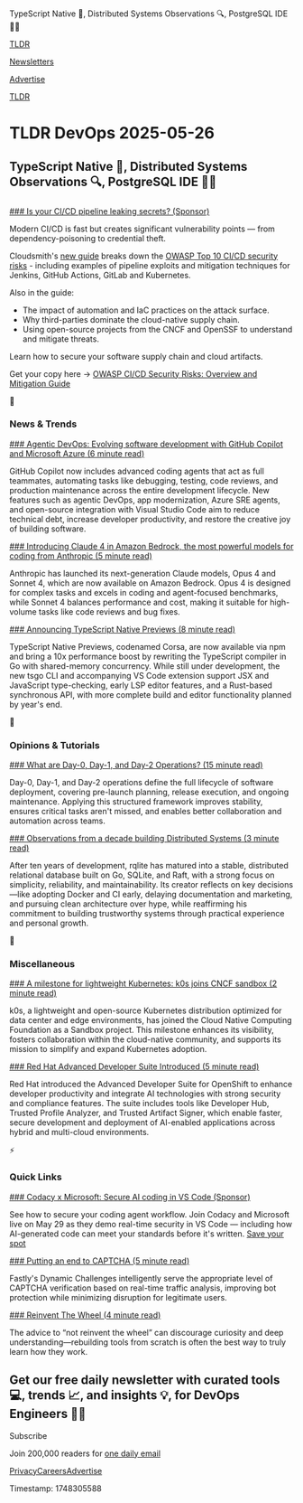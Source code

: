 TypeScript Native 🏃, Distributed Systems Observations 🔍, PostgreSQL IDE 🧑‍💻

[TLDR](/)

[Newsletters](/newsletters)

[Advertise](https://advertise.tldr.tech/)

[TLDR](/)

# TLDR DevOps 2025-05-26

## TypeScript Native 🏃, Distributed Systems Observations 🔍, PostgreSQL IDE 🧑‍💻

### 

[### Is your CI/CD pipeline leaking secrets? (Sponsor)](https://cloudsmith.com/campaigns/guide-to-mitigating-owasp-top-10-ci-cd-security-risks?&amp;utm_source=TLDR&amp;utm_medium=paid_advertising&amp;utm_campaign=88483052-OWASP%20Top%2010%20CI%2FCD%20Security%20Risks&amp;utm_content=45803)

Modern CI/CD is fast but creates significant vulnerability points — from dependency-poisoning to credential theft.

Cloudsmith's [new guide](https://cloudsmith.com/campaigns/guide-to-mitigating-owasp-top-10-ci-cd-security-risks?&utm_source=TLDR&utm_medium=paid_advertising&utm_campaign=88483052-OWASP%20Top%2010%20CI%2FCD%20Security%20Risks&utm_content=45803) breaks down the [OWASP Top 10 CI/CD security risks](https://cloudsmith.com/campaigns/guide-to-mitigating-owasp-top-10-ci-cd-security-risks?&utm_source=TLDR&utm_medium=paid_advertising&utm_campaign=88483052-OWASP%20Top%2010%20CI%2FCD%20Security%20Risks&utm_content=45803) - including examples of pipeline exploits and mitigation techniques for Jenkins, GitHub Actions, GitLab and Kubernetes.

Also in the guide:

* The impact of automation and IaC practices on the attack surface.
* Why third-parties dominate the cloud-native supply chain.
* Using open-source projects from the CNCF and OpenSSF to understand and mitigate threats.

Learn how to secure your software supply chain and cloud artifacts.

Get your copy here → [OWASP CI/CD Security Risks: Overview and Mitigation Guide](https://cloudsmith.com/campaigns/guide-to-mitigating-owasp-top-10-ci-cd-security-risks?&utm_source=TLDR&utm_medium=paid_advertising&utm_campaign=88483052-OWASP%20Top%2010%20CI%2FCD%20Security%20Risks&utm_content=45803)

📱

### News & Trends

[### Agentic DevOps: Evolving software development with GitHub Copilot and Microsoft Azure (6 minute read)](https://azure.microsoft.com/en-us/blog/agentic-devops-evolving-software-development-with-github-copilot-and-microsoft-azure/?utm_source=tldrdevops)

GitHub Copilot now includes advanced coding agents that act as full teammates, automating tasks like debugging, testing, code reviews, and production maintenance across the entire development lifecycle. New features such as agentic DevOps, app modernization, Azure SRE agents, and open-source integration with Visual Studio Code aim to reduce technical debt, increase developer productivity, and restore the creative joy of building software.

[### Introducing Claude 4 in Amazon Bedrock, the most powerful models for coding from Anthropic (5 minute read)](https://aws.amazon.com/blogs/aws/claude-opus-4-anthropics-most-powerful-model-for-coding-is-now-in-amazon-bedrock/?utm_source=tldrdevops)

Anthropic has launched its next-generation Claude models, Opus 4 and Sonnet 4, which are now available on Amazon Bedrock. Opus 4 is designed for complex tasks and excels in coding and agent-focused benchmarks, while Sonnet 4 balances performance and cost, making it suitable for high-volume tasks like code reviews and bug fixes.

[### Announcing TypeScript Native Previews (8 minute read)](https://devblogs.microsoft.com/typescript/announcing-typescript-native-previews/?utm_source=tldrdevops)

TypeScript Native Previews, codenamed Corsa, are now available via npm and bring a 10x performance boost by rewriting the TypeScript compiler in Go with shared-memory concurrency. While still under development, the new tsgo CLI and accompanying VS Code extension support JSX and JavaScript type-checking, early LSP editor features, and a Rust-based synchronous API, with more complete build and editor functionality planned by year's end.

🚀

### Opinions & Tutorials

[### What are Day-0, Day-1, and Day-2 Operations? (15 minute read)](https://spacelift.io/blog/day-0-day-1-day-2-operations?utm_source=tldrdevops)

Day-0, Day-1, and Day-2 operations define the full lifecycle of software deployment, covering pre-launch planning, release execution, and ongoing maintenance. Applying this structured framework improves stability, ensures critical tasks aren't missed, and enables better collaboration and automation across teams.

[### Observations from a decade building Distributed Systems (3 minute read)](https://philipotoole.com/rqlite-turns-10-lessons-from-a-decade-of-building-distributed-systems/?utm_source=tldrdevops)

After ten years of development, rqlite has matured into a stable, distributed relational database built on Go, SQLite, and Raft, with a strong focus on simplicity, reliability, and maintainability. Its creator reflects on key decisions—like adopting Docker and CI early, delaying documentation and marketing, and pursuing clean architecture over hype, while reaffirming his commitment to building trustworthy systems through practical experience and personal growth.

🎁

### Miscellaneous

[### A milestone for lightweight Kubernetes: k0s joins CNCF sandbox (2 minute read)](https://www.cncf.io/blog/2025/05/20/a-milestone-for-lightweight-kubernetes-k0s-joins-cncf-sandbox/?utm_source=tldrdevops)

k0s, a lightweight and open-source Kubernetes distribution optimized for data center and edge environments, has joined the Cloud Native Computing Foundation as a Sandbox project. This milestone enhances its visibility, fosters collaboration within the cloud-native community, and supports its mission to simplify and expand Kubernetes adoption.

[### Red Hat Advanced Developer Suite Introduced (5 minute read)](https://www.devopsdigest.com/red-hat-advanced-developer-suite-introduced?utm_source=tldrdevops)

Red Hat introduced the Advanced Developer Suite for OpenShift to enhance developer productivity and integrate AI technologies with strong security and compliance features. The suite includes tools like Developer Hub, Trusted Profile Analyzer, and Trusted Artifact Signer, which enable faster, secure development and deployment of AI-enabled applications across hybrid and multi-cloud environments.

⚡️

### Quick Links

[### Codacy x Microsoft: Secure AI coding in VS Code (Sponsor)](https://www.linkedin.com/events/visualstudiocodelive-securitygu7328706399809499137/?utm_source=tldrdevops)

See how to secure your coding agent workflow. Join Codacy and Microsoft live on May 29 as they demo real-time security in VS Code — including how AI-generated code can meet your standards before it's written. [Save your spot](https://www.linkedin.com/events/visualstudiocodelive-securitygu7328706399809499137/)

[### Putting an end to CAPTCHA (5 minute read)](https://www.fastly.com/blog/putting-an-end-to-captcha?utm_source=tldrdevops)

Fastly's Dynamic Challenges intelligently serve the appropriate level of CAPTCHA verification based on real-time traffic analysis, improving bot protection while minimizing disruption for legitimate users.

[### Reinvent The Wheel (4 minute read)](https://endler.dev/2025/reinvent-the-wheel/?utm_source=tldrdevops)

The advice to “not reinvent the wheel” can discourage curiosity and deep understanding—rebuilding tools from scratch is often the best way to truly learn how they work.

## Get our free daily newsletter with curated tools 💻, trends 📈, and insights 💡, for DevOps Engineers 👨‍💻

Subscribe

Join 200,000 readers for [one daily email](/api/latest/devops)

[Privacy](/privacy)[Careers](https://jobs.ashbyhq.com/tldr.tech)[Advertise](/devops/advertise)

Timestamp: 1748305588